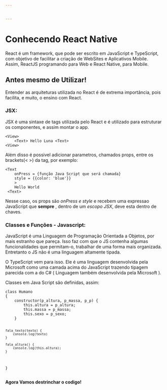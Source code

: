 ```yaml
---


---
```


<h1 id="conhecendo-react-native">Conhecendo React Native</h1>
<p>React é um framework, que pode ser escrito em JavaScript e TypeScript, com objetivo de facilitar a criação de  WebSites e Aplicativos Mobile.<br>
Assim, ReactJS programando para Web e React Native, para Mobile.</p>
<h2 id="antes-mesmo-de-utilizar">Antes mesmo de Utilizar!</h2>
<p>Entender as arquiteturas utilizada no React é de extrema importância, pois facilita, e muito, o ensino com React.</p>
<h3 id="jsx">JSX:</h3>
<p>JSX é uma sintaxe de tags utilizada pelo React e é utilizado para estruturar os componentes, e assim montar o app.</p>
<pre><code>&lt;View&gt;
	&lt;Text&gt; Hello Luna &lt;Text&gt;
&lt;View&gt;
</code></pre>
<p>Além disso é possivel adicionar parametros, chamados props, entre os brackets(&lt; &gt;) da tag, por exemplo:</p>
<pre><code>&lt;Text
	onPress = {função Java Script que será chamada}
	style = {{color: 'blue'}}
	&gt; 
	Hello World
 &lt;Text&gt; 
</code></pre>
<p>Nesse caso, os props são <em>onPress e style</em> e recebem uma expressao JavaScript que <strong>sempre</strong> , dentro de um <em>escopo JSX</em>, deve esta dentro de chaves.</p>
<h3 id="classes-e-funções---javascript">Classes e Funções - Javascript:</h3>
<p>JavaScript é uma Linguagem de Programação Orientada a Objetos, por mais estranho que pareça. Isso faz com que o JS contenha algumas funcionalidades que permitam-o, trabalhar de uma forma mais organizada. Entretanto o JS não é uma linguagem altamente tipada.</p>
<p>O TypeScript vem para isso. Ele é uma linguagem desenvolvida pela Microsoft como uma camada acima do JavaScript trazendo tipagem parecida com a do C# ( Linguagem também desenvolvida pela Microsoft ).</p>
<p>Classes em Java Script são definidas, assim:</p>
<pre><code>class Humano
{
	constructor(p_altura, p_massa, p_p) {
		this.altura = p_altura;
		this.massa = p_massa;
		this.sexo = p_sexo;
	}
	
	fala_texto(texto) {
		console.log(texto)	
	}
	
	fala_altura() {
		console.log(this.altura);
	}
	
}
</code></pre>
<p><strong>Agora Vamos destrinchar o codigo!</strong></p>

